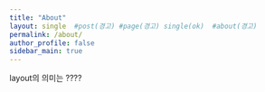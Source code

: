 ```yaml
---
title: "About"
layout: single  #post(경고) #page(경고) single(ok)  #about(경고)
permalink: /about/
author_profile: false
sidebar_main: true
---
```


layout의 의미는 ????